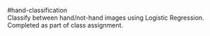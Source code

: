 #hand-classification
<br> Classify between hand/not-hand images using Logistic Regression. 
<br> Completed as part of class assignment.

